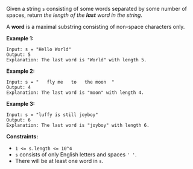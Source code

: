 Given a string `s` consisting of some words separated by some number of spaces, return *the length of the **last** word in the string*.

A **word** is a maximal substring consisting of non-space characters only.

**Example 1:**
```
Input: s = "Hello World"
Output: 5
Explanation: The last word is "World" with length 5.
```

**Example 2:**
```
Input: s = "   fly me   to   the moon  "
Output: 4
Explanation: The last word is "moon" with length 4.
```

**Example 3:**
```
Input: s = "luffy is still joyboy"
Output: 6
Explanation: The last word is "joyboy" with length 6.
```

**Constraints:**

 - `1 <= s.length <= 10^4`
 - `s` consists of only English letters and spaces `' '`.
 - There will be at least one word in `s`.